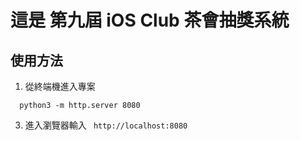 # 這是 第九屆 iOS Club 茶會抽獎系統

## 使用方法

1. 從終端機進入專案
 ```
   python3 -m http.server 8080
 ```
3. 進入瀏覽器輸入
``` http://localhost:8080```
